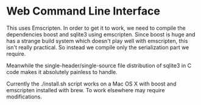 # Web Command Line Interface

This uses Emscripten.
In order to get it to work, we need to compile the dependencies boost and sqlite3 using emscripten. Since boost is huge and has a strange build system which doesn't play well with emscripten, this isn't really practical. So instead we compile only the serialization part we require.

Meanwhile the single-header/single-source file distribution of sqlite3 in C code makes it absolutely painless to handle.

Currently the ./install.sh script works on a Mac OS X with boost and emscripten installed with brew. To work elsewhere may require modifications.


